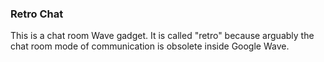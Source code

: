 ### Retro Chat ###
This is a chat room Wave gadget. It is called "retro" because arguably the chat room mode of communication is obsolete inside Google Wave.